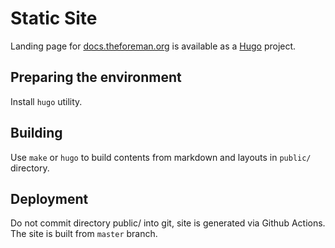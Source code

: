 # Static Site

Landing page for [docs.theforeman.org](https://docs.theforeman.org) is available as a [Hugo](https://gohugo.io/) project.

## Preparing the environment

Install `hugo` utility.

## Building

Use `make` or `hugo` to build contents from markdown and layouts in `public/` directory.

## Deployment

Do not commit directory public/ into git, site is generated via Github Actions.
The site is built from `master` branch.
